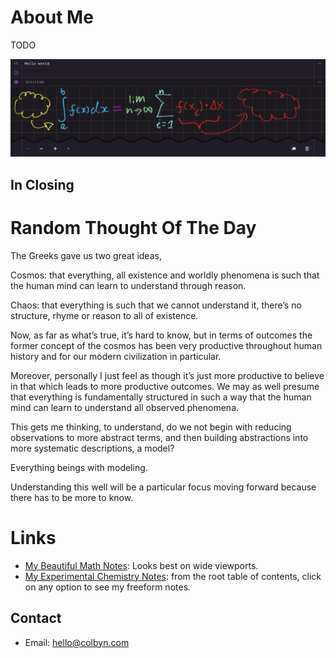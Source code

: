 # About Me

TODO

![cool UI]( images/subscript-ipad.jpg )

## In Closing

# Random Thought Of The Day 

The Greeks gave us two great ideas,

Cosmos: that everything, all existence and worldly phenomena is such that the human mind can learn to understand through reason.

Chaos: that everything is such that we cannot understand it, there’s no structure, rhyme or reason to all of existence.

Now, as far as what’s true, it’s hard to know, but in terms of outcomes the former concept of the cosmos has been very productive throughout human history and for our modern civilization in particular.

Moreover, personally I just feel as though it’s just more productive to believe in that which leads to more productive outcomes. We may as well presume that everything is fundamentally structured in such a way that the human mind can learn to understand all observed phenomena.

This gets me thinking, to understand, do we not begin with reducing observations to more abstract terms, and then building abstractions into more systematic descriptions, a model?

Everything beings with modeling.

Understanding this well will be a particular focus moving forward because there has to be more to know. 

# Links

- [My Beautiful Math Notes](https://colbyn.github.io/school-notes-spring-2020/): Looks best on wide viewports.
- [My Experimental Chemistry Notes](https://colbyn.github.io/old-school-chem-notes/dev/chemistry-1010---fall-2021/index.html): from the root table of contents, click on any option to see my freeform notes.

## Contact

- Email: hello@colbyn.com
